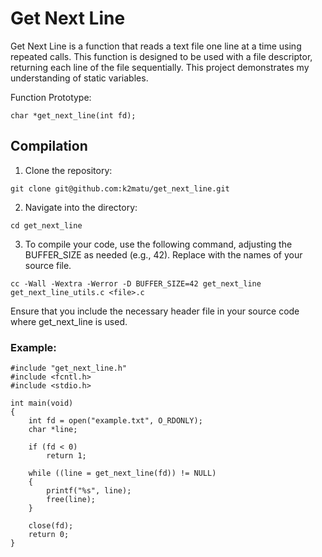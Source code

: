 # Get Next Line
Get Next Line is a function that reads a text file one line at a time using repeated calls. This function is designed to be used with a file descriptor, returning each line of the file sequentially. This project demonstrates my understanding of static variables.

Function Prototype:
```
char *get_next_line(int fd);
```
## Compilation
1. Clone the repository:
```
git clone git@github.com:k2matu/get_next_line.git
````
2. Navigate into the directory:
```
cd get_next_line
```
3. To compile your code, use the following command, adjusting the BUFFER_SIZE as needed (e.g., 42). 
Replace <file> with the names of your source file.
```
cc -Wall -Wextra -Werror -D BUFFER_SIZE=42 get_next_line get_next_line_utils.c <file>.c
```

Ensure that you include the necessary header file in your source code where get_next_line is used.
### Example:
```
#include "get_next_line.h"
#include <fcntl.h>
#include <stdio.h>

int main(void)
{
    int fd = open("example.txt", O_RDONLY);
    char *line;

    if (fd < 0)
        return 1;

    while ((line = get_next_line(fd)) != NULL)
    {
        printf("%s", line);
        free(line);
    }

    close(fd);
    return 0;
}
```
